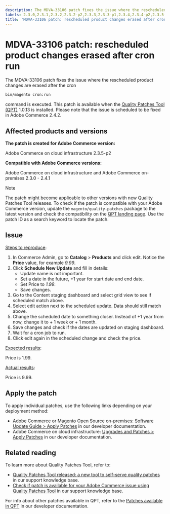```yaml
---
description: The MDVA-33106 patch fixes the issue where the rescheduled product changes are erased after the cron
labels: 2.3.0,2.3.1,2.3.2,2.3.2-p2,2.3.3,2.3.3-p1,2.3.4,2.3.4-p2,2.3.5-p1,2.3.5-p2,2.3.6,2.4.0,2.4.0-p1,2.4.1,QPT 1.0.13,Magento Commerce,Magento Commerce Cloud,Quality Patches Tool,support tools,Adobe Commerce,cloud infrastructure,on-premises,quality patches for Adobe Commerce,Magento Open Source
title: 'MDVA-33106 patch: rescheduled product changes erased after cron run'
---
```


# MDVA-33106 patch: rescheduled product changes erased after cron run

The MDVA-33106 patch fixes the issue where the rescheduled product changes are erased after the cron

```bash
bin/magento cron:run
```

command is executed. This patch is available when the [Quality Patches Tool (QPT)](https://devdocs.magento.com/guides/v2.4/comp-mgr/patching.html#mqp) 1.0.13 is installed. Please note that the issue is scheduled to be fixed in Adobe Commerce 2.4.2.

## Affected products and versions

**The patch is created for Adobe Commerce version:**

Adobe Commerce on cloud infrastructure 2.3.5-p2

**Compatible with Adobe Commerce versions:**

Adobe Commerce on cloud infrastructure and Adobe Commerce on-premises 2.3.0 - 2.4.1

>[!NOTE]
>
>The patch might become applicable to other versions with new Quality Patches Tool releases. To check if the patch is compatible with your Adobe Commerce version, update the `magento/quality-patches` package to the latest version and check the compatibility on the [QPT landing page](https://devdocs.magento.com/quality-patches/tool.html#patch-grid). Use the patch ID as a search keyword to locate the patch.

## Issue

<u>Steps to reproduce</u>:

1. In Commerce Admin, go to **Catalog** > **Products** and click edit. Notice the **Price** value, for example *9.99*.
1. Click **Schedule New Update** and fill in details:
   * Update name is not important.
   * Set a date in the future, +1 year for start date and end date.
   * Set Price to *1.99*.
   * Save changes.
1. Go to the Content staging dashboard and select grid view to see if scheduled match above.
1. Select edit action next to the scheduled update. Data should still match above.
1. Change the scheduled date to something closer. Instead of +1 year from now, change it to + 1 week or + 1 month.
1. Save changes and check if the dates are updated on staging dashboard.
1. Wait for a cron job to run.
1. Click edit again in the scheduled change and check the price.

<u>Expected results</u>:

Price is 1.99.

<u>Actual results</u>:

Price is 9.99.

## Apply the patch

To apply individual patches, use the following links depending on your deployment method:

* Adobe Commerce or Magento Open Source on-premises: [Software Update Guide > Apply Patches](https://devdocs.magento.com/guides/v2.4/comp-mgr/patching/mqp.html) in our developer documentation.
* Adobe Commerce on cloud infrastructure: [Upgrades and Patches > Apply Patches](https://devdocs.magento.com/cloud/project/project-patch.html) in our developer documentation.

## Related reading

To learn more about Quality Patches Tool, refer to:

* [Quality Patches Tool released: a new tool to self-serve quality patches](https://support.magento.com/hc/en-us/articles/360047139492) in our support knowledge base.
* [Check if patch is available for your Adobe Commerce issue using Quality Patches Tool](https://support.magento.com/hc/en-us/articles/360047125252) in our support knowledge base.

For info about other patches available in QPT, refer to the [Patches available in QPT](https://devdocs.magento.com/quality-patches/tool.html#patch-grid) in our developer documentation.